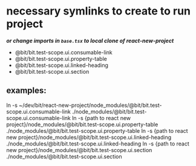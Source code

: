 # necessary symlinks to create to run project

**_or change imports in `base.tsx` to local clone of react-new-project_**

- @bit/bit.test-scope.ui.consumable-link
- @bit/bit.test-scope.ui.property-table
- @bit/bit.test-scope.ui.linked-heading
- @bit/bit.test-scope.ui.section

## examples:

ln -s ~/dev/bit/react-new-project/node_modules/@bit/bit.test-scope.ui.consumable-link ./node_modules/@bit/bit.test-scope.ui.consumable-link
ln -s {path to react new project}/node_modules/@bit/bit.test-scope.ui.property-table ./node_modules/@bit/bit.test-scope.ui.property-table
ln -s {path to react new project}/node_modules/@bit/bit.test-scope.ui.linked-heading ./node_modules/@bit/bit.test-scope.ui.linked-heading
ln -s {path to react new project}/node_modules/@bit/bit.test-scope.ui.section ./node_modules/@bit/bit.test-scope.ui.section
